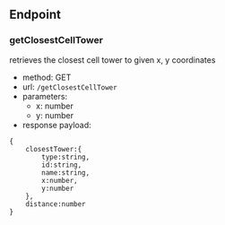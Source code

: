 ## Endpoint

### getClosestCellTower

retrieves the closest cell tower to given x, y coordinates

-   method: GET
-   url: `/getClosestCellTower`
-   parameters:
    -   x: number
    -   y: number
-   response payload:

```
{
    closestTower:{
        type:string,
        id:string,
        name:string,
        x:number,
        y:number
    },
    distance:number
}
```
